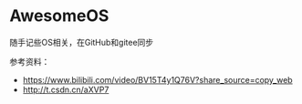 # AwesomeOS
随手记些OS相关，在GitHub和gitee同步

参考资料：

- https://www.bilibili.com/video/BV15T4y1Q76V?share_source=copy_web
- http://t.csdn.cn/aXVP7
